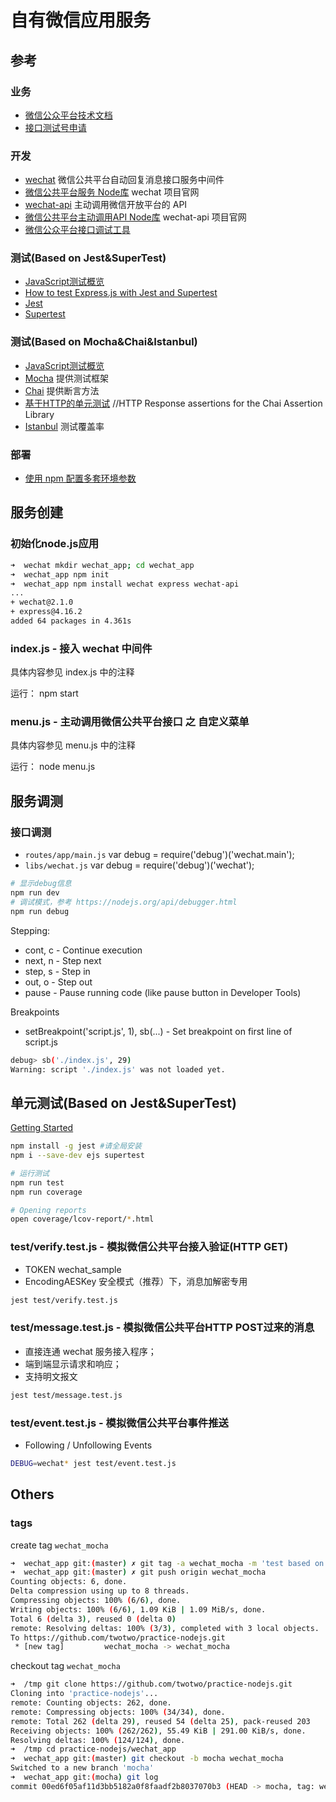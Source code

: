 # 自有微信应用服务

## 参考

### 业务
* [微信公众平台技术文档](https://mp.weixin.qq.com/wiki)
* [接口测试号申请](https://mp.weixin.qq.com/wiki?t=resource/res_main&id=mp1421137522)

### 开发
* [wechat](https://www.npmjs.com/package/wechat) 微信公共平台自动回复消息接口服务中间件
* [微信公共平台服务 Node库](http://doxmate.cool/node-webot/wechat/) wechat 项目官网
* [wechat-api](https://www.npmjs.com/package/wechat-api) 主动调用微信开放平台的 API
* [微信公共平台主动调用API Node库](http://doxmate.cool/node-webot/wechat-api/) wechat-api 项目官网
* [微信公众平台接口调试工具](https://mp.weixin.qq.com/debug)

### 测试(Based on Jest&SuperTest)
* [JavaScript测试概览](http://wiki.li3huo.com/JavaScript_Testing_Overview#Jest)
* [How to test Express.js with Jest and Supertest](http://www.albertgao.xyz/2017/05/24/how-to-test-expressjs-with-jest-and-supertest/)
* [Jest](https://facebook.github.io/jest/)
* [Supertest](https://github.com/visionmedia/supertest)

### 测试(Based on Mocha&Chai&Istanbul)
* [JavaScript测试概览](http://wiki.li3huo.com/JavaScript_Testing_Overview#Mocha)
* [Mocha](https://mochajs.org) 提供测试框架
* [Chai](https://github.com/chaijs/chai) 提供断言方法
* [基于HTTP的单元测试](https://github.com/chaijs/chai-http) //HTTP Response assertions for the Chai Assertion Library
* [Istanbul](https://github.com/gotwarlost/istanbul) 测试覆盖率

### 部署
* [使用 npm 配置多套环境参数](../npm-dev-qa-prod.md)

## 服务创建

### 初始化node.js应用

```bash
➜  wechat mkdir wechat_app; cd wechat_app
➜  wechat_app npm init
➜  wechat_app npm install wechat express wechat-api
...
+ wechat@2.1.0
+ express@4.16.2
added 64 packages in 4.361s
```

### index.js - 接入 wechat 中间件

具体内容参见 index.js 中的注释

运行： npm start

### menu.js - 主动调用微信公共平台接口 之 自定义菜单

具体内容参见 menu.js 中的注释

运行： node menu.js

## 服务调测

### 接口调测

* `routes/app/main.js` var debug = require('debug')('wechat.main');
* `libs/wechat.js` var debug = require('debug')('wechat');

```bash
# 显示debug信息
npm run dev
# 调试模式，参考 https://nodejs.org/api/debugger.html
npm run debug
```

Stepping: 
* cont, c - Continue execution
* next, n - Step next
* step, s - Step in
* out, o - Step out
* pause - Pause running code (like pause button in Developer Tools)

Breakpoints
* setBreakpoint('script.js', 1), sb(...) - Set breakpoint on first line of script.js

```bash
debug> sb('./index.js', 29)
Warning: script './index.js' was not loaded yet.
```

## 单元测试(Based on Jest&SuperTest)
[Getting Started](https://facebook.github.io/jest/docs/en/getting-started.html)

```bash
npm install -g jest #请全局安装
npm i --save-dev ejs supertest

# 运行测试
npm run test
npm run coverage

# Opening reports
open coverage/lcov-report/*.html
```

### test/verify.test.js - 模拟微信公共平台接入验证(HTTP GET)

* TOKEN wechat_sample
* EncodingAESKey 安全模式（推荐）下，消息加解密专用

```bash
jest test/verify.test.js
```

### test/message.test.js - 模拟微信公共平台HTTP POST过来的消息

* 直接连通 wechat 服务接入程序；
* 端到端显示请求和响应；
* 支持明文报文

```bash
jest test/message.test.js
```

### test/event.test.js - 模拟微信公共平台事件推送

* Following / Unfollowing Events


```bash
DEBUG=wechat* jest test/event.test.js
```


## Others

### tags

create tag `wechat_mocha`

```bash
➜  wechat_app git:(master) ✗ git tag -a wechat_mocha -m 'test based on mocha'
➜  wechat_app git:(master) ✗ git push origin wechat_mocha
Counting objects: 6, done.
Delta compression using up to 8 threads.
Compressing objects: 100% (6/6), done.
Writing objects: 100% (6/6), 1.09 KiB | 1.09 MiB/s, done.
Total 6 (delta 3), reused 0 (delta 0)
remote: Resolving deltas: 100% (3/3), completed with 3 local objects.
To https://github.com/twotwo/practice-nodejs.git
 * [new tag]         wechat_mocha -> wechat_mocha
```

checkout tag `wechat_mocha`

```bash
➜  /tmp git clone https://github.com/twotwo/practice-nodejs.git
Cloning into 'practice-nodejs'...
remote: Counting objects: 262, done.
remote: Compressing objects: 100% (34/34), done.
remote: Total 262 (delta 29), reused 54 (delta 25), pack-reused 203
Receiving objects: 100% (262/262), 55.49 KiB | 291.00 KiB/s, done.
Resolving deltas: 100% (124/124), done.
➜  /tmp cd practice-nodejs/wechat_app
➜  wechat_app git:(master) git checkout -b mocha wechat_mocha
Switched to a new branch 'mocha'
➜  wechat_app git:(mocha) git log
commit 00ed6f05af11d3bb5182a0f8faadf2b8037070b3 (HEAD -> mocha, tag: wechat_mocha)
```
